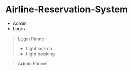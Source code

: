# Airline-Reservation-System

* Admin
* Login

> Login Pannel
>* flight search
>* flight booking

> Admin Pannel
> 
